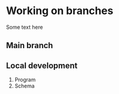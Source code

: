 # Working on branches

Some text here

## Main branch

## Local development 
1. Program 
2. Schema 
